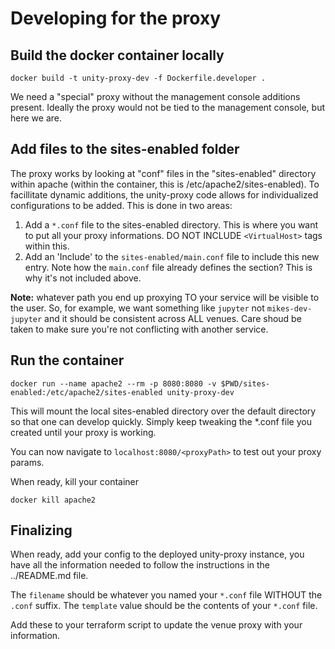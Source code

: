 # Developing for the proxy

## Build the docker container locally

```
docker build -t unity-proxy-dev -f Dockerfile.developer .
```

We need a "special" proxy without the management console additions present. Ideally the proxy would not be tied to the management console, but here we are.

## Add files to the sites-enabled folder

The proxy works by looking at "conf" files in the "sites-enabled" directory within apache (within the container, this is /etc/apache2/sites-enabled). To facillitate dynamic additions, the unity-proxy code allows for individualized configurations to be added. This is done in two areas:

1. Add a `*.conf` file to the sites-enabled directory. This is where you want to put all your proxy informations. DO NOT INCLUDE `<VirtualHost>` tags within this.
2. Add an 'Include' to the `sites-enabled/main.conf` file to include this new entry. Note how the `main.conf` file already defines the <VirtualHost> section? This is why it's not included above.

**Note:** whatever path you end up proxying TO your service will be visible to the user. So, for example, we want something like `jupyter` not `mikes-dev-jupyter` and it should be consistent across ALL venues. Care shoud be taken to make sure you're not conflicting with another service.


## Run the container
```
docker run --name apache2 --rm -p 8080:8080 -v $PWD/sites-enabled:/etc/apache2/sites-enabled unity-proxy-dev 
```

This will mount the local sites-enabled directory over the default directory so that one can develop quickly. Simply keep tweaking the *.conf file you created until your proxy is working.

You can now navigate to `localhost:8080/<proxyPath>` to test out your proxy params.

When ready, kill your container

```
docker kill apache2
```

## Finalizing

When ready, add your config to the deployed unity-proxy instance, you have all the information needed to follow the instructions in the ../README.md file.

The `filename` should be whatever you named your `*.conf` file WITHOUT the `.conf` suffix. The `template` value should be the contents of your `*.conf` file. 

Add these to your terraform script to update the venue proxy with your information. 

